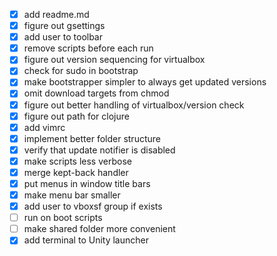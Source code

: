 - [x] add readme.md
- [x] figure out gsettings
- [x] add user to toolbar
- [x] remove scripts before each run
- [x] figure out version sequencing for virtualbox
- [x] check for sudo in bootstrap
- [x] make bootstrapper simpler to always get updated versions
- [x] omit download targets from chmod
- [x] figure out better handling of virtualbox/version check
- [x] figure out path for clojure
- [x] add vimrc
- [x] implement better folder structure
- [x] verify that update notifier is disabled
- [x] make scripts less verbose
- [x] merge kept-back handler
- [x] put menus in window title bars
- [x] make menu bar smaller
- [x] add user to vboxsf group if exists
- [ ] run on boot scripts
- [ ] make shared folder more convenient
- [x] add terminal to Unity launcher
